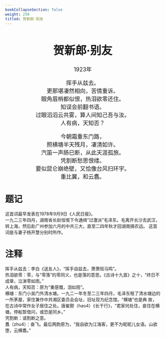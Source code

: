 ```yaml
---
bookCollapseSection: false
weight: 250
titled: 贺新郎·别友
---
```


<div align="center">

<font size="4">

# 贺新郎·别友
1923年

挥手从兹去。  
更那堪凄然相向，苦情重诉。  
眼角眉梢都似恨，热泪欲零还住。  
知误会前翻书语。  
过眼滔滔云共雾，算人间知己吾与汝。  
人有病，天知否？  

今朝霜重东门路，  
照横塘半天残月，凄清如许。  
汽笛一声肠已断，从此天涯孤旅。  
凭割断愁思恨缕。  
要似昆仑崩绝壁，又恰像台风扫环宇。  
重比翼，和云翥。

</font>

</div>

# 题记
这首词最早发表在1978年9月9日《人民日报》。  
一九二三年四月，湖南省长赵恒惕下令通缉“过激派”毛泽东。毛离开长沙去武汉，转上海，然后赴广州参加六月的中共三大，直至二四年秋才回湖南搞农运。
这首词是与妻子杨开慧分别时所作。

# 注释
挥手从兹去：李白《送友人》，“挥手自兹去，萧萧班马鸣”。  
热泪欲零：零，与“零落”的零同义，也是落的意思。《古诗十九首》之十，“终日不成章，泣涕零如雨。”  
人有病，天知否：原为“重感慨，泪如雨”。  
横塘：东门小吴门外清水塘。一九二一年冬至二三年四月，毛泽东租了清水塘边的一所茅屋，家住兼作中共湘区委员会会址，旧址现为纪念馆。“横塘”也是典
故，在古诗中常作女子居住之处。唐崔颢（hao4）《长干行》，“君家何处住，妾住在横塘。停船暂借问，或恐是同乡。”  
凭割断：请割断之意。  
翥（zhu4）：奋飞。最后两韵原为，“我自欲为江海客，更不为昵昵儿女语。山欲堕，云横翥。”